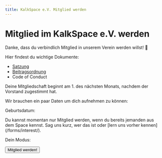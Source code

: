 ```yaml
---
title: KalkSpace e.V. Mitglied werden
---
```


# Mitglied im KalkSpace&nbsp;e.V. werden

Danke, dass du verbindlich Mitglied in unserem Verein werden willst! 🎉

Hier findest du wichtige Dokumente:

- [Satzung](foo)  <!-- TODO -->
- [Beitragsordnung](foo)  <!-- TODO -->
- Code of Conduct  <!-- TODO -->

Deine Mitgliedschaft beginnt am 1. des nächsten Monats, nachdem der Vorstand zugestimmt hat.

Wir brauchen ein paar Daten um dich aufnehmen zu können:

<wired-input type="text" name="name" placeholder="Dein (Nick-)Name"></wired-input>

<wired-input type="email" name="email" placeholder="Deine E-Mail-Adresse"></wired-input>

<label>Geburtsdatum:</label>
<wired-input type="date" name="birthdate" placeholder="Dein Geburtsdatum"></wired-input>

<wired-input type="text" name="contact" placeholder="Wer ist dein Kontakt im Space?" id="field-contact"></wired-input>
<aside>
    Du kannst momentan nur Mitglied werden, wenn du bereits jemanden aus dem Space kennst. Sag uns kurz, wer das ist oder [lern uns vorher kennen](/forms/interest/).
</aside>

<label for="field-modus">Dein Modus:</label>
<wired-radio-group id="field-modus" name="modus" selected="community">
    <wired-radio name="fixdesk" text="Fix Desk"></wired-radio>
    <wired-radio name="flexdesk" text="Flex Desk"></wired-radio>
    <wired-radio name="community" text="Community"></wired-radio>
</wired-radio-group>

<wired-button class="d-block">
    <button type="submit">Mitglied werden!</button>
</wired-button>
